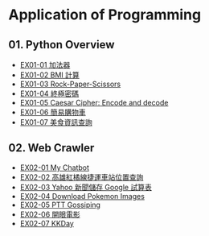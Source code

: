 # Application of Programming

## 01. Python Overview
- [EX01-01 加法器](EX01_01_加法器.ipynb)
- [EX01-02 BMI 計算](EX01_02_BMI計算.ipynb)
- [EX01-03 Rock-Paper-Scissors](EX01_03_Rock_Paper_Scissors.ipynb)
- [EX01-04 終極密碼](EX01_04_終極密碼.ipynb)
- [EX01-05 Caesar Cipher: Encode and decode](EX01_05_CaesarCipher_Encode_and_decode.ipynb)
- [EX01-06 簡易購物車](EX01_06_簡易購物車.ipynb)
- [EX01-07 美食資訊查詢](EX01_07_美食資訊查詢.ipynb)

## 02. Web Crawler
- [EX02-01 My Chatbot](EX02_01_My_Chatbot.ipynb)
- [EX02-02 高雄紅橘線捷運車站位置查詢]()
- [EX02-03 Yahoo 新聞儲存 Google 試算表]()
- [EX02-04 Download Pokemon Images]()
- [EX02-05 PTT Gossiping]()
- [EX02-06 開眼電影]()
- [EX02-07 KKDay]()
